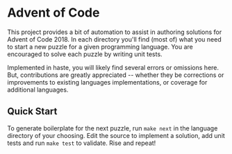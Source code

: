 # Advent of Code

This project provides a bit of automation to assist in authoring solutions for Advent of Code 2018.
In each directory you'll find (most of) what you need to start a new puzzle for a given programming
language. You are encouraged to solve each puzzle by writing unit tests.

Implemented in haste, you will likely find several errors or omissions here. But, contributions are
greatly appreciated -- whether they be corrections or improvements to existing languages
implementations, or coverage for additional languages.

## Quick Start

To generate boilerplate for the next puzzle, run `make next` in the language directory of your
choosing. Edit the source to implement a solution, add unit tests and run `make test` to validate.
Rise and repeat!
